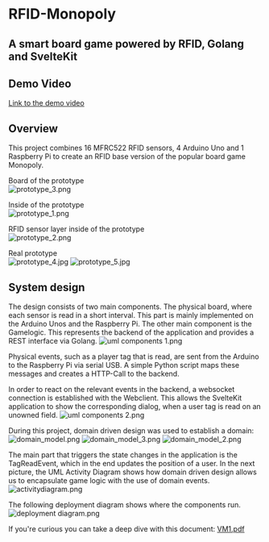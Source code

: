 # RFID-Monopoly
## A smart board game powered by RFID, Golang and SvelteKit

## Demo Video
<a href="https://youtu.be/Dw4CXNqoKeE">Link to the demo video</a>

## Overview
This project combines 16 MFRC522 RFID sensors, 4 Arduino Uno and 1 Raspberry Pi to create an RFID base version of the popular board game Monopoly.

<label>Board of the prototype</label>
<br>
![prototype_3.png](documentation%2Fprototype_3.png)

<label>Inside of the prototype</label>
<br>
![prototype_1.png](documentation/prototype_1.png)

<label>RFID sensor layer inside of the prototype</label>
<br>
![prototype_2.png](documentation/prototype_2.png)

<label>Real prototype</label>
<br>
![prototype_4.jpg](documentation%2Fprototype_4.jpg)
![prototype_5.jpg](documentation%2Fprototype_5.jpg)


## System design

The design consists of two main components. The physical board, where each sensor is read in a short interval. This part is mainly implemented on the Arduino Unos and the Raspberry Pi. The other main component is the Gamelogic. This represents the backend of the application and provides a REST interface via Golang.
![uml components 1.png](documentation%2Fuml%20components%201.png)


Physical events, such as a player tag that is read, are sent from the Arduino to the Raspberry Pi via serial USB. A simple Python script maps these messages and creates a HTTP-Call to the backend.

In order to react on the relevant events in the backend, a websocket connection is established with the Webclient. This allows the SvelteKit application to show the corresponding dialog, when a user tag is read on an unowned field.
![uml components 2.png](documentation%2Fuml%20components%202.png)

During this project, domain driven design was used to establish a domain:
![domain_model.png](documentation%2Fdomain_model.png)
![domain_model_3.png](documentation%2Fdomain_model_3.png)
![domain_model_2.png](documentation%2Fdomain_model_2.png)

The main part that triggers the state changes in the application is the TagReadEvent, which in the end updates the position of a user.
In the next picture, the UML Activity Diagram shows how domain driven design allows us to encapsulate game logic with the use of domain events.
![activitydiagram.png](documentation%2Factivitydiagram.png)


The following deployment diagram shows where the components run.
![deployment diagram.png](documentation%2Fdeployment%20diagram.png)

If you're curious you can take a deep dive with this document:
[VM1.pdf](documentation%2FVM1.pdf)